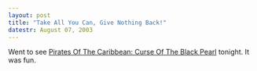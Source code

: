 ```yaml
---
layout: post
title: "Take All You Can, Give Nothing Back!"
datestr: August 07, 2003
---
```


Went to see <a href="http://disney.go.com/disneypictures/pirates/index.html">Pirates Of The Caribbean: Curse Of The Black Pearl</a> tonight.  It was fun.

